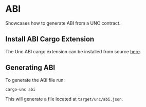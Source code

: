 # ABI

Showcases how to generate ABI from a UNC contract.

## Install ABI Cargo Extension

The Unc ABI cargo extension can be installed from source [here](https://github.com/utnet-org/cargo-unc).

## Generating ABI

To generate the ABI file run:

```bash
cargo-unc abi
```

This will generate a file located at `target/unc/abi.json`.
